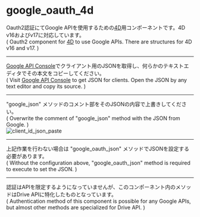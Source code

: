 # google_oauth_4d
Oauth2認証にてGoogle APIを使用するための[4D](https://us.4d.com/)用コンポーネントです。4D v16およびv17に対応しています。  
( Oauth2 component for [4D](https://us.4d.com/) to use Google APIs. There are structures for 4D v16 and v17. )  
  
---
[Google API Console](https://console.developers.google.com)でクライアント用のJSONを取得し、何らかのテキストエディタでその本文をコピーしてください。  
( Visit [Google API Console](https://console.developers.google.com) to get JSON for clients. Open the JSON by any text editor and copy its source. )  
  
---
"google_json" メソッドのコメント部をそのJSONの内容で上書きしてください。  
( Overwrite the comment of "google_json" method with the JSON from Google. )  
![client_id_json_paste](https://user-images.githubusercontent.com/4927926/51669201-51c16700-2007-11e9-8cb1-8c9a9a8f1e10.gif)
  
---
上記作業を行わない場合は "google_oauth_json" メソッドでJSONを設定する必要があります。  
( Without the configuration above, "google_oauth_json" method is required to execute to set the JSON. )
  
---
認証はAPIを限定するようになっていませんが、このコンポーネント内のメソッドはDrive APIに特化したものとなっています。  
( Authentication method of this component is possible for any Google APIs, but almost other methods are specialized for Drive API. )
